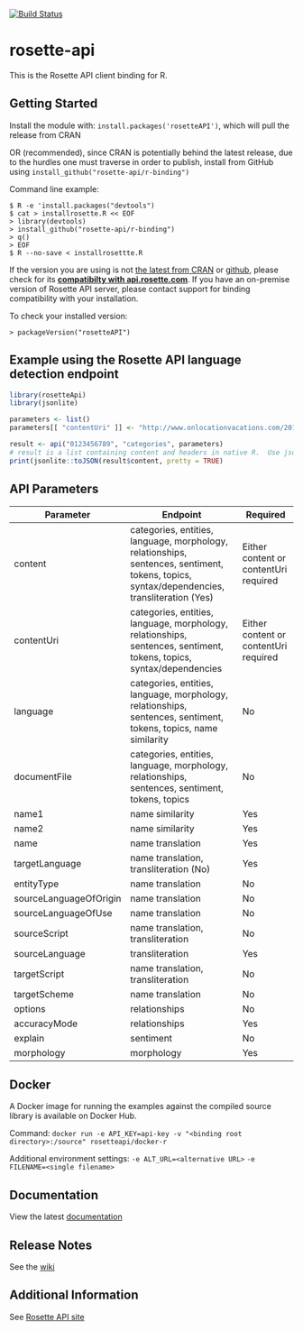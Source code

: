 [![Build Status](https://travis-ci.org/rosette-api/R.svg?branch=master)](https://travis-ci.org/rosette-api/nodejs)

# rosette-api

This is the Rosette API client binding for R.

## Getting Started
Install the module with: `install.packages('rosetteAPI')`, which will pull the release from CRAN

OR (recommended), since CRAN is potentially behind the latest release, due to the hurdles one must traverse in order to publish, install from GitHub using ```install_github("rosette-api/r-binding")```

Command line example:

```
$ R -e 'install.packages("devtools")
$ cat > installrosette.R << EOF
> library(devtools)
> install_github("rosette-api/r-binding")
> q()
> EOF
$ R --no-save < installrosettte.R
```

If the version you are using is not [the latest from CRAN](https://cran.r-project.org/package=rosetteApi)
or [github](https://github.com/rosette-api/R-Binding/releases),
please check for its [**compatibilty with api.rosette.com**](https://developer.rosette.com/features-and-functions?r).
If you have an on-premise version of Rosette API server, please contact support for
binding compatibility with your installation.

To check your installed version:

`> packageVersion("rosetteAPI")`


## Example using the Rosette API language detection endpoint
```R
library(rosetteApi)
library(jsonlite)

parameters <- list()
parameters[[ "contentUri" ]] <- "http://www.onlocationvacations.com/2015/03/05/the-new-ghostbusters-movie-begins-filming-in-boston-in-june/"

result <- api("0123456789", "categories", parameters)
# result is a list containing content and headers in native R.  Use jsonlite::toJSON to convert to JSON format.
print(jsonlite::toJSON(result$content, pretty = TRUE)
```
## API Parameters
| Parameter                     | Endpoint                                            | Required
| -------------                 |-------------                                        |-------------
| content                    | categories, entities, language, morphology, relationships, sentences, sentiment, tokens, topics, syntax/dependencies, transliteration (Yes)            | Either content or contentUri required |
| contentUri                      | categories, entities, language, morphology, relationships, sentences, sentiment, tokens, topics, syntax/dependencies       | Either content or contentUri required |
| language                          | categories, entities, language, morphology, relationships, sentences, sentiment, tokens, topics, name similarity                    | No |
| documentFile                      | categories, entities, language, morphology, relationships, sentences, sentiment, tokens, topics | No |
| name1                 | name similarity               | Yes |
| name2               | name similarity| Yes |
| name    | name translation     | Yes |
| targetLanguage           | name translation, transliteration (No)          | Yes |
| entityType                 | name translation         | No |
| sourceLanguageOfOrigin        | name translation | No |
| sourceLanguageOfUse                         | name translation       | No |
| sourceScript                     | name translation, transliteration               | No |
| sourceLanguage | transliteration | Yes |
| targetScript                     | name translation, transliteration                   | No |
| targetScheme                        | name translation          | No |
| options              | relationships        | No |
| accuracyMode              | relationships        | Yes |
| explain              | sentiment        | No |
| morphology             | morphology        | Yes |

## Docker ##
A Docker image for running the examples against the compiled source library is available on Docker Hub.

Command: `docker run -e API_KEY=api-key -v "<binding root directory>:/source" rosetteapi/docker-r`

Additional environment settings:
`-e ALT_URL=<alternative URL>`
`-e FILENAME=<single filename>`

## Documentation
View the latest [documentation](https://cran.r-project.org/package=rosetteApi/rosetteApi.pdf)

## Release Notes
See the [wiki](https://github.com/rosette-api/R-Binding/wiki/Release-Notes)

## Additional Information
See [Rosette API site](https://developer.rosette.com/)
